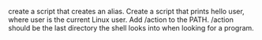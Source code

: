 create a script that creates an alias.
Create a script that prints hello user, where user is the current Linux user.
Add /action to the PATH. /action should be the last directory the shell looks into when looking for a program.

